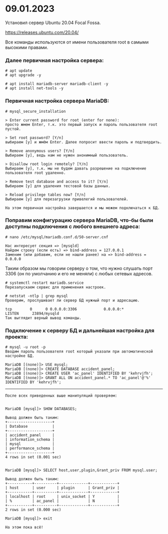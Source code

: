 # 09.01.2023
Установил сервер Ubuntu 20.04 Focal Fossa.

https://releases.ubuntu.com/20.04/

Все команды используются от имени пользователя root в самыми высокими правами.

### Далее первичная настройка сервера: 

    # apt update
    # apt upgrade -y

    # apt install mariadb-server mariadb-client -y
    # apt install net-tools -y

### Первичная настройка сервера MariaDB:

    # mysql_secure_installation

    > Enter current password for root (enter for none): 
    просто жмем Enter, т.к. это первый запуск и пароль пользователя root пустой.

    > Set root password? [Y/n]
    выбираем [y] и жмём Enter. Далее попросит ввести пароль и подтвердить.

    > Remove anonymous users? [Y/n]
    Выбираем [y], ведь нам не нужен анонимный пользователь.

    > Disallow root login remotely? [Y/n]
    Выбираем [y], т.к. мы не будем давать разрешение на подключение пользователя root удаленно.

    > Remove test database and access to it? [Y/n]
    Выбираем [y] для удаления тестовой базы данных.

    > Reload privilege tables now? [Y/n]
    Выбираем [y] для перезагрузки привелегий пользователей.

    На этом первичная настройка завершается и мы можем подключаться к БД.

### Поправим конфигурацию сервера MariaDB, что-бы были доступны подключения с любого внешнего адреса:

    # nano /etc/mysql/mariadb.conf.d/50-server.cnf

    Нас интересует секция => [mysqld]
    Найдем строку (если есть) => bind-address = 127.0.0.1
    Заменим (или добавим, если не нашли ранее) на => bind-address = 0.0.0.0

Таким образом мы говорим серверу о том, что нужно слушать порт 3306 (он по умолчанию и его не меняли) с любых сетевых адресов.

    # systemctl restart mariadb.service 
    Перезапускаем сервис для применения настроек.

    # netstat -ntlp | grep mysql
    Проверим, прослушивает ли сервер БД нужный порт и адресацию.

    tcp        0      0 0.0.0.0:3306            0.0.0.0:*               LISTEN      23894/mysqld
    Так выглядит верный вывод команды.

### Подключение к серверу БД и дальнейшая настройка для проекта:
    # mysql -u root -p
    Вводим пароль пользователя root который указали при автоматической настройке БД.

    MariaDB [(none)]> USE mysql;
    MariaDB [(none)]> CREATE DATABASE accident_panel;
    MariaDB [(none)]> CREATE USER 'ac_panel' IDENTIFIED BY 'kehrvjfh';
    MariaDB [(none)]> GRANT ALL ON accident_panel.* TO 'ac_panel'@'%' IDENTIFIED BY 'kehrvjfh';

---

    После всех приведенных выше манипуляций проверяем:


    MariaDB [mysql]> SHOW DATABASES;

    Вывод должен быть таким:
    +--------------------+
    | Database           |
    +--------------------+
    | accident_panel     |
    | information_schema |
    | mysql              |
    | performance_schema |
    +--------------------+
    4 rows in set (0.001 sec)


    MariaDB [mysql]> SELECT host,user,plugin,Grant_priv FROM mysql.user;

    Вывод должен быть таким:
    +-----------+----------+-------------+------------+
    | host      | user     | plugin      | Grant_priv |
    +-----------+----------+-------------+------------+
    | localhost | root     | unix_socket | Y          |
    | %         | ac_panel |             | N          |
    +-----------+----------+-------------+------------+
    2 rows in set (0.000 sec)

    MariaDB [mysql]> exit

    На этом пока всё!
